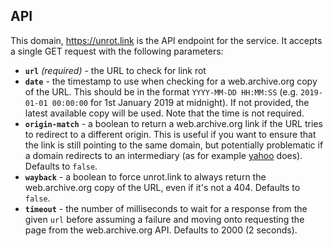 
## API

This domain, https://unrot.link is the API endpoint for the service. It accepts a single GET request with the following parameters:

- **`url`** *(required)* - the URL to check for link rot
- **`date`** - the timestamp to use when checking for a web.archive.org copy of the URL. This should be in the format `YYYY-MM-DD HH:MM:SS` (e.g. `2019-01-01 00:00:00` for 1st January 2019 at midnight). If not provided, the latest available copy will be used. Note that the time is not required.
- **`origin-match`** - a boolean to return a web.archive.org link if the URL tries to redirect to a different origin. This is useful if you want to ensure that the link is still pointing to the same domain, but potentially problematic if a domain redirects to an intermediary (as for example [yahoo](https://yahoo.com) does). Defaults to `false`.
- **`wayback`** - a boolean to force unrot.link to always return the web.archive.org copy of the URL, even if it's not a 404. Defaults to `false`.
- **`timeout`** - the number of milliseconds to wait for a response from the given `url` before assuming a failure and moving onto requesting the page from the web.archive.org API. Defaults to 2000 (2 seconds).
